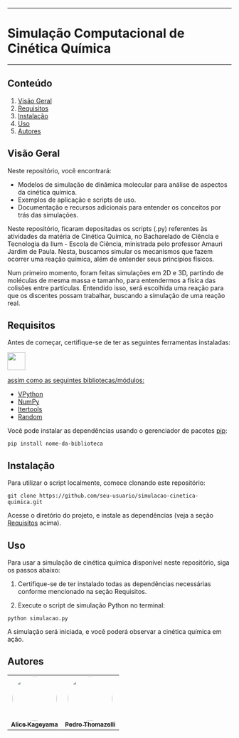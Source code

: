 <hr>

# Simulação Computacional de Cinética Química

<hr>

## Conteúdo

1. [Visão Geral](#visão-geral)
2. [Requisitos](#requisitos)
3. [Instalação](#instalação)
4. [Uso](#uso)
5. [Autores](#autores)

## Visão Geral

Neste repositório, você encontrará:

- Modelos de simulação de dinâmica molecular para análise de aspectos da cinética química.
- Exemplos de aplicação e scripts de uso.
- Documentação e recursos adicionais para entender os conceitos por trás das simulações.

Neste repositório, ficaram depositadas os scripts (.py) referentes às atividades da matéria de Cinética Química, no Bacharelado de Ciência e Tecnologia da Ilum - Escola de Ciência, ministrada pelo professor Amauri Jardim de Paula. Nesta, buscamos simular os mecanismos que fazem ocorrer uma reação química, além de entender seus princípios físicos. 

Num primeiro momento, foram feitas simulações em 2D e 3D, partindo de moléculas de mesma massa e tamanho, para entendermos a física das colisões entre partículas. Entendido isso, será escolhida uma reação para que os discentes possam trabalhar, buscando a simulação de uma reação real.

## Requisitos

Antes de começar, certifique-se de ter as seguintes ferramentas instaladas:

<a href="https://www.python.org/"><img src="https://cdn.jsdelivr.net/gh/devicons/devicon/icons/python/python-original-wordmark.svg" width="40" height="40"/>

assim como as seguintes bibliotecas/módulos:

- [VPython](https://vpython.org/)
- [NumPy](https://numpy.org/)
- [Itertools](https://docs.python.org/3/library/itertools.html)
- [Random](https://docs.python.org/3/library/random.html)

Você pode instalar as dependências usando o gerenciador de pacotes [pip](https://pip.pypa.io/en/stable/):

    pip install nome-da-biblioteca
    
## Instalação

Para utilizar o script localmente, comece clonando este repositório:

    git clone https://github.com/seu-usuario/simulacao-cinetica-quimica.git

Acesse o diretório do projeto, e instale as dependências (veja a seção [Requisitos](#requisitos) acima).

## Uso

Para usar a simulação de cinética química disponível neste repositório, siga os passos abaixo:

1. Certifique-se de ter instalado todas as dependências necessárias conforme mencionado na seção Requisitos.

2. Execute o script de simulação Python no terminal:

```
python simulacao.py
```

A simulação será iniciada, e você poderá observar a cinética química em ação.

## Autores

<table>
  <tr>
    <td align="center"><a href="https://github.com/alicevk"><img style="border-radius: 50%;" src="https://avatars.githubusercontent.com/u/107062251?v=4" width="100px;" alt=""/><br /><sub><b>Alice Kageyama </b></sub></a><br /></td>
    <td align="center"><a href="https://github.com/Thomazellinho"><img style="border-radius: 50%;" src="https://avatars.githubusercontent.com/u/106624831?v=4" width="100px;" alt=""/><br /><sub><b> Pedro Thomazelli</b></sub></a><br /></td>
  </tr>
</table>
